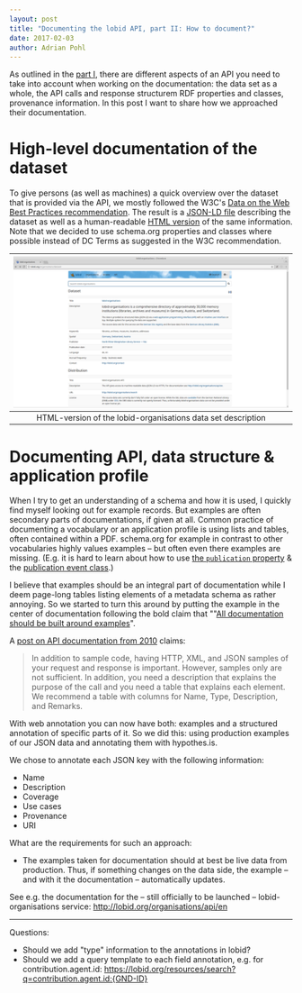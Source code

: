 ```yaml
---
layout: post
title: "Documenting the lobid API, part II: How to document?"
date: 2017-02-03
author: Adrian Pohl
---
```

As outlined in the [part I](http://blog.lobid.org/2017/02/23/api-documentation-1.html), there are different aspects of an API you need to take into account when working on the documentation: the data set as a whole, the API calls and response structurem RDF properties and classes, provenance information. In this post I want to share how we approached their documentation.

# High-level documentation of the dataset

To give persons (as well as machines) a quick overview over the dataset that is provided via the API, we mostly followed the W3C's [Data on the Web Best Practices recommendation](https://www.w3.org/TR/dwbp/#metadata). The result is a [JSON-LD file](http://lobid.org/organisations/dataset.jsonld) describing the dataset as well as a human-readable [HTML version](http://lobid.org/organisations/dataset) of the same information. Note that we decided to use schema.org properties and classes where possible instead of DC Terms as suggested in the W3C recommendation.

| ![Description of the lobid-organisations data set](/images/lobid-organisations-description.png) |
|:---:|
| HTML-version of the lobid-organisations data set description |

# Documenting API, data structure & application profile

When I try to get an understanding of a schema and how it is used, I quickly find myself looking out for example records. But examples are often secondary parts of documentations, if given at all. Common practice of documenting a vocabulary or an application profile is using lists and tables, often contained within a PDF.
schema.org for example in contrast to other vocabularies highly values examples – but often even there examples are missing. (E.g. it is hard to learn about how to use [the `publication` property](https://schema.org/publication) & the [publication event class](https://schema.org/PublicationEvent).)

I believe that examples should be an integral part of documentation while I deem page-long tables listing elements of a metadata schema as rather annoying. So we started to turn this around by putting the example in the center of documentation following the bold claim that ""[All documentation should be built around examples](https://twitter.com/acka47/status/791271448245637120)".

A [post on API documentation from 2010](https://www.programmableweb.com/news/web-api-documentation-best-practices/2010/08/12) claims:

> In addition to sample code, having HTTP, XML, and JSON samples of your request and response is important. However, samples only are not sufficient. In addition, you need a description that explains the purpose of the call and you need a table that explains each element. We recommend a table with columns for Name, Type, Description, and Remarks.

With web annotation you can now have both: examples and a structured annotation of specific parts of it. So we did this: using production examples of our JSON data and annotating them with hypothes.is.

We chose to annotate each JSON key with the following information:

- Name
- Description
- Coverage
- Use cases
- Provenance
- URI

What are the requirements for such an approach:
- The examples taken for documentation should at best be live data from production. Thus, if something changes on the data side, the example – and with it the documentation – automatically updates.

See e.g. the documentation for the – still officially to be launched – lobid-organisations service: http://lobid.org/organisations/api/en

----

Questions:

- Should we add "type" information to the annotations in lobid?
- Should we add a query template to each field annotation, e.g. for contribution.agent.id: https://lobid.org/resources/search?q=contribution.agent.id:{GND-ID}